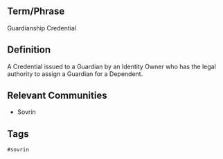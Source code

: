 ## Term/Phrase
Guardianship Credential

## Definition
A Credential issued to a Guardian by an Identity Owner who has the legal authority to assign a Guardian for a Dependent.

## Relevant Communities
* Sovrin

## Tags
```
#sovrin
```
